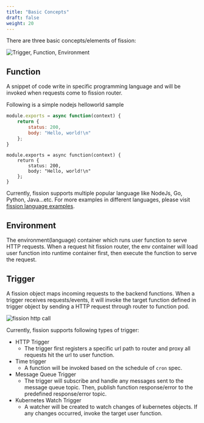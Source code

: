 ```yaml
---
title: "Basic Concepts"
draft: false
weight: 20
---
```


There are three basic concepts/elements of fission:

![Trigger, Function, Environment](../images/trigger-function-environment.svg)

## Function

A snippet of code write in specific programming language and will be invoked when requests come to fission router.

Following is a simple nodejs helloworld sample

```js
module.exports = async function(context) {
    return {
        status: 200,
        body: "Hello, world!\n"
    };
}
```


```
module.exports = async function(context) {
    return {
        status: 200,
        body: "Hello, world!\n"
    };
}
```

Currently, fission supports multiple popular language like NodeJs, Go, Python, Java...etc. For more examples in different languages, please visit [fission language examples](https://github.com/fission/fission/tree/master/examples).

## Environment

The environment(language) container which runs user function to serve HTTP requests. When a request hit fission router, the env container will load user function into runtime container first, then execute the function to serve the request. 

## Trigger

A fission object maps incoming requests to the backend functions. When a trigger receives requests/events, 
it will invoke the target function defined in trigger object by sending a HTTP request through router to function pod. 

![fission http call](../images/fission-http-call.svg)

Currently, fission supports following types of trigger:

* HTTP Trigger
    * The trigger first registers a specific url path to router and proxy all requests hit the url to user function.
* Time trigger
    * A function will be invoked based on the schedule of `cron` spec.
* Message Queue Trigger
    * The trigger will subscribe and handle any messages sent to the message queue topic. Then, publish function response/error to the predefined response/error topic.
* Kubernetes Watch Trigger
    * A watcher will be created to watch changes of kubernetes objects. If any changes occurred, invoke the target user function.
